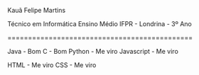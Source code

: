 Kauã Felipe Martins

Técnico em Informática Ensino Médio
IFPR - Londrina - 3º Ano

=============================================

Java        - Bom 
C           - Bom
Python      - Me viro
Javascript  - Me viro

HTML        - Me viro
CSS         - Me viro
